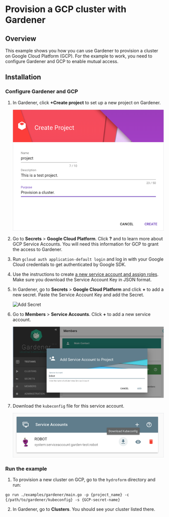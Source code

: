 # Provision a GCP cluster with Gardener

## Overview

This example shows you how you can use Gardener to provision a cluster on Google Cloud Platform (GCP). For the example to work, you need to configure Gardener and GCP to enable mutual access. 


## Installation

### Configure Gardener and GCP


1. In Gardener, click **+Create project** to set up a new project on Gardener. 

    ![Create Project](../assets/create-project.png)

2. Go to **Secrets** > **Google Cloud Platform**. Click **?** and to learn more about GCP Service Accounts. You will need this information for GCP to grant the access to Gardener.

3. Run `gcloud auth application-default login` and log in with your Google Cloud credentials to get authenticated by Google SDK.

3. Use the instructions to create [a new service account and assign roles](https://gardener.cloud/050-tutorials/content/howto/gardener_gcp/#create-a-new-serviceaccount-and-assign-roles). Make sure you download the Service Account Key in JSON format.

4. In Gardener, go to **Secrets** > **Google Cloud Platform** and click **+** to add a new secret. Paste the Service Account Key and add the Secret. 

    ![Add Secret](../assets/add-secret_gcp.png)


6. Go to **Members** > **Service Accounts**. Click **+** to add a new service account. 

    ![Add Service Account](../assets/add-service-account.png)

7. Download the `kubeconfig` file for this service account. 

    ![Download kubeconfig](../assets/download-kubeconfig.png)

### Run the example

1. To provision a new cluster on GCP, go to the `hydroform` directory and run:

```
go run ./examples/gardener/main.go -p {project_name} -c {/path/to/gardener/kubeconfig} -s {GCP-secret-name}

```

2. In Gardener, go to **Clusters**. You should see your cluster listed there.
